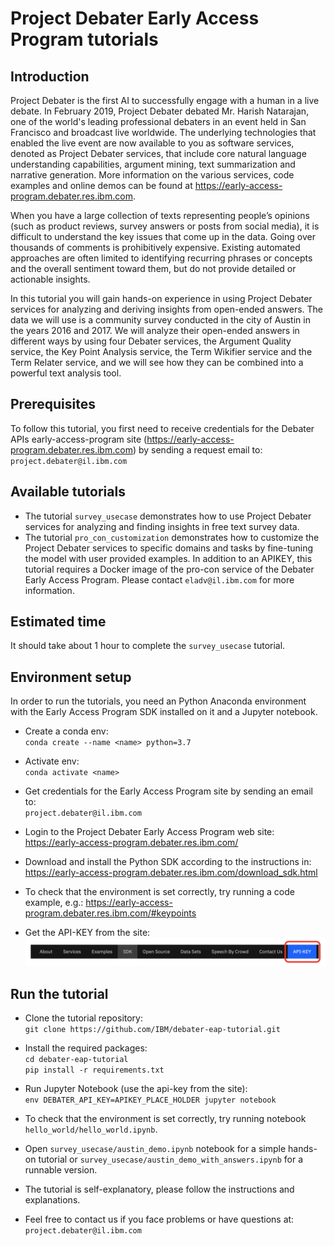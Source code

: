 # Project Debater Early Access Program tutorials
## Introduction
Project Debater is the first AI to successfully engage with a human in a live debate. In February 2019, Project Debater debated Mr. Harish Natarajan, one of the world's leading professional debaters in an event held in San Francisco and broadcast live worldwide. The underlying technologies that enabled the live event are now available to you as software services, denoted as Project Debater services, that include core natural language understanding capabilities, argument mining, text summarization and narrative generation. More information on the various services, code examples and online demos can be found at https://early-access-program.debater.res.ibm.com.

When you have a large collection of texts representing people’s opinions (such as product reviews, survey answers or posts from social media), it is difficult to understand the key issues that come up in the data. Going over thousands of comments is prohibitively expensive. Existing automated approaches are often limited to identifying recurring phrases or concepts and the overall sentiment toward them, but do not provide detailed or actionable insights.

In this tutorial you will gain hands-on experience in using Project Debater services for analyzing and deriving insights from open-ended answers. The data we will use is a community survey conducted in the city of Austin in the years 2016 and 2017. We will analyze their open-ended answers in different ways by using four Debater services, the Argument Quality service, the Key Point Analysis service, the Term Wikifier service and the Term Relater service, and we will see how they can be combined into a powerful text analysis tool.

## Prerequisites
To follow this tutorial, you first need to receive credentials for the Debater APIs early-access-program site (https://early-access-program.debater.res.ibm.com) by sending a request email to: `project.debater@il.ibm.com`

## Available tutorials
* The tutorial `survey_usecase` demonstrates how to use Project Debater services for analyzing and finding insights in free text survey data. 
* The tutorial `pro_con_customization` demonstrates how to customize the Project Debater services to specific domains and tasks by fine-tuning the model with user provided examples.  In addition to an APIKEY, this tutorial requires a Docker image of the pro-con service of the Debater Early Access Program. Please contact `eladv@il.ibm.com` for more information.

## Estimated time
It should take about 1 hour to complete the `survey_usecase` tutorial.

## Environment setup
In order to run the tutorials, you need an Python Anaconda environment with the Early Access Program SDK installed on it and a Jupyter notebook.

* Create a conda env:<br />
`conda create --name <name> python=3.7`

* Activate env:<br />
`conda activate <name>`

* Get credentials for the Early Access Program site by sending an email to:<br />
`project.debater@il.ibm.com`

* Login to the Project Debater Early Access Program web site:<br />
https://early-access-program.debater.res.ibm.com/

* Download and install the Python SDK according to the instructions in:<br />
https://early-access-program.debater.res.ibm.com/download_sdk.html
  
* To check that the environment is set correctly, try running a code example, e.g.:
https://early-access-program.debater.res.ibm.com/#keypoints

* Get the API-KEY from the site:
![Image of get api_key](./tabs.png)


## Run the tutorial

* Clone the tutorial repository:<br />
`git clone https://github.com/IBM/debater-eap-tutorial.git`

* Install the required packages:<br />
`cd debater-eap-tutorial`<br />
`pip install -r requirements.txt`

* Run Jupyter Notebook (use the api-key from the site):<br />
`env DEBATER_API_KEY=APIKEY_PLACE_HOLDER jupyter notebook`

* To check that the environment is set correctly, try running notebook `hello_world/hello_world.ipynb`.

* Open `survey_usecase/austin_demo.ipynb` notebook for a simple hands-on tutorial or `survey_usecase/austin_demo_with_answers.ipynb` for a runnable version.  

* The tutorial is self-explanatory, please follow the instructions and explanations.

* Feel free to contact us if you face problems or have questions at: <br />`project.debater@il.ibm.com`